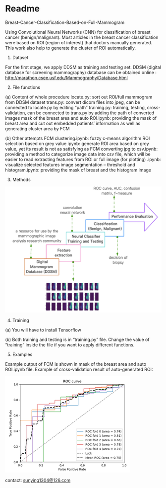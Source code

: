 # Readme

Breast-Cancer-Classification-Based-on-Full-Mammogram

Using Convolutional Neural Networks (CNN) for classification of breast cancer (benign/malignant). 
Most articles in the breast cancer classification were based on ROI (region of interest) that doctors manually generated. This work also help to generate the cluster of ROI automatically.

1.	Dataset

For the first stage, we apply DDSM as training and testing set. DDSM (digital database for screening mammography) database can be obtained online : http://marathon.csee.usf.edu/Mammography/Database.html

2.	File functions

(a)	Content of whole procedure
locate.py: sort out ROI/full mammogram from DDSM dataset
trans.py: convert dicom files into jpeg, can be connected to locate.py by editing “path”
training.py: training, testing, cross-validation, can be connected to trans.py by adding the path of converted images
mask of the breast area and auto ROI.ipynb: providing the mask of breast area and cut out embedded patients’ information as well as generating cluster area by FCM

(b)	Other attempts
FCM clustering.ipynb: fuzzy c-means algorithm
ROI selection based on grey value.ipynb: generate ROI area based on grey value, yet its result is not as satisfying as FCM
converting jpg to csv.ipynb: providing a method to categorize image data into csv file, which will be easier to read
extracting features from ROI or full image (for plotting) .ipynb: visualize selected features
image segmentation – threshold and histogram.ipynb: providing the mask of breast and the histogram image

3.	Methods

![Image text](https://github.com/sunying1304/Breast-Cancer-Classification-Based-on-Full-Mammogram/blob/master/process%20chart.png)


4.	Training 

(a)	You will have to install Tensorflow

(b)	Both training and testing is in “training.py” file. Change the value of “training” inside the file if you want to apply different functions.

5.	Examples

Example output of FCM is shown in mask of the breast area and auto ROI.ipynb file.
Example of cross-validation result of auto-generated ROI:

![Image text](https://github.com/sunying1304/Breast-Cancer-Classification-Based-on-Full-Mammogram/blob/master/CV%20ROC.png)


contact: sunying1304@126.com

